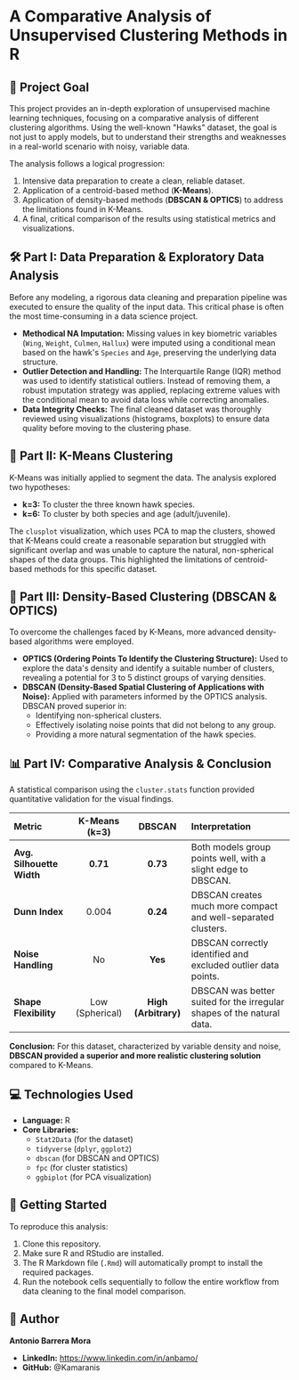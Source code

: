 # A Comparative Analysis of Unsupervised Clustering Methods in R

## 📄 Project Goal

This project provides an in-depth exploration of unsupervised machine learning techniques, focusing on a comparative analysis of different clustering algorithms. Using the well-known "Hawks" dataset, the goal is not just to apply models, but to understand their strengths and weaknesses in a real-world scenario with noisy, variable data.

The analysis follows a logical progression:
1.  Intensive data preparation to create a clean, reliable dataset.
2.  Application of a centroid-based method (**K-Means**).
3.  Application of density-based methods (**DBSCAN & OPTICS**) to address the limitations found in K-Means.
4.  A final, critical comparison of the results using statistical metrics and visualizations.

## 🛠️ Part I: Data Preparation & Exploratory Data Analysis

Before any modeling, a rigorous data cleaning and preparation pipeline was executed to ensure the quality of the input data. This critical phase is often the most time-consuming in a data science project.

*   **Methodical NA Imputation:** Missing values in key biometric variables (`Wing`, `Weight`, `Culmen`, `Hallux`) were imputed using a conditional mean based on the hawk's `Species` and `Age`, preserving the underlying data structure.
*   **Outlier Detection and Handling:** The Interquartile Range (IQR) method was used to identify statistical outliers. Instead of removing them, a robust imputation strategy was applied, replacing extreme values with the conditional mean to avoid data loss while correcting anomalies.
*   **Data Integrity Checks:** The final cleaned dataset was thoroughly reviewed using visualizations (histograms, boxplots) to ensure data quality before moving to the clustering phase.

## 🤖 Part II: K-Means Clustering

K-Means was initially applied to segment the data. The analysis explored two hypotheses:
*   **k=3:** To cluster the three known hawk species.
*   **k=6:** To cluster by both species and age (adult/juvenile).

The `clusplot` visualization, which uses PCA to map the clusters, showed that K-Means could create a reasonable separation but struggled with significant overlap and was unable to capture the natural, non-spherical shapes of the data groups. This highlighted the limitations of centroid-based methods for this specific dataset.

## 🔬 Part III: Density-Based Clustering (DBSCAN & OPTICS)

To overcome the challenges faced by K-Means, more advanced density-based algorithms were employed.

*   **OPTICS (Ordering Points To Identify the Clustering Structure):** Used to explore the data's density and identify a suitable number of clusters, revealing a potential for 3 to 5 distinct groups of varying densities.
*   **DBSCAN (Density-Based Spatial Clustering of Applications with Noise):** Applied with parameters informed by the OPTICS analysis. DBSCAN proved superior in:
    *   Identifying non-spherical clusters.
    *   Effectively isolating noise points that did not belong to any group.
    *   Providing a more natural segmentation of the hawk species.

## 📊 Part IV: Comparative Analysis & Conclusion

A statistical comparison using the `cluster.stats` function provided quantitative validation for the visual findings.

| Metric | K-Means (k=3) | DBSCAN | Interpretation |
| :--- | :---: | :---: | :--- |
| **Avg. Silhouette Width** | **0.71** | **0.73** | Both models group points well, with a slight edge to DBSCAN. |
| **Dunn Index** | 0.004 | **0.24** | DBSCAN creates much more compact and well-separated clusters. |
| **Noise Handling** | No | **Yes** | DBSCAN correctly identified and excluded outlier data points. |
| **Shape Flexibility** | Low (Spherical) | **High (Arbitrary)** | DBSCAN was better suited for the irregular shapes of the natural data. |

**Conclusion:** For this dataset, characterized by variable density and noise, **DBSCAN provided a superior and more realistic clustering solution** compared to K-Means.

## 💻 Technologies Used

*   **Language:** R
*   **Core Libraries:**
    *   `Stat2Data` (for the dataset)
    *   `tidyverse` (`dplyr`, `ggplot2`)
    *   `dbscan` (for DBSCAN and OPTICS)
    *   `fpc` (for cluster statistics)
    *   `ggbiplot` (for PCA visualization)

## 🚀 Getting Started

To reproduce this analysis:
1.  Clone this repository.
2.  Make sure R and RStudio are installed.
3.  The R Markdown file (`.Rmd`) will automatically prompt to install the required packages.
4.  Run the notebook cells sequentially to follow the entire workflow from data cleaning to the final model comparison.

## 👤 Author

**Antonio Barrera Mora**

*   **LinkedIn:** https://www.linkedin.com/in/anbamo/
*   **GitHub:** @Kamaranis
